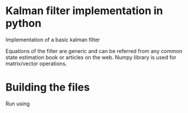# Kalman filter implementation in python

Implementation of a basic kalman filter <br />

Equations of the filter are generic and can be referred from any common state estimation book or articles on the web.
Numpy library is used for matrix/vector operations. 

# Building the files

Run using <pyhton kalman_filter.py>
